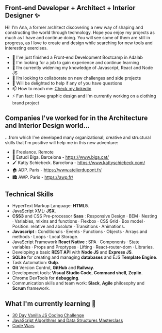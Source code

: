 ## Front-end Developer + Architect + Interior Designer ✨


Hi! I'm Ana, a former architect discovering a new way of shaping and constructing the world through technology. Hope you enjoy my projects as much as I have and continue doing. You will see some of them are still in progress, as I love to create and design while searching for new tools and interesting exercises. 

- 🎉 I've just finished a Front-end Development Bootcamp in Adalab
- 🔭 I'm looking for a job to gain experience and continue learning
- 🌱 I’m currently widening my knowledge of Javascript, React and Node JS
- 👯 I’m looking to collaborate on new challenges and side projects
- 💬 Will be delighted to help if any of you have questions
- 📫 How to reach me: [Check my linkedin](https://www.linkedin.com/in/ana-bollain/)
- ⚡ Fun fact: I love graphic design and I'm currently working on a clothing brand project

## Companies I've worked for in the Architecture and Interior Design world...

...from which I've developed many organizational, creative and structural skills that I'm positive will help me in this new adventure:

- 🚀 Freelance. Remote
- 🧱 Estudi Biga. Barcelona - https://www.biga.cat/
- 🖌️ Katty Schiebeck. Barcelona - https://www.kattyschiebeck.com/
- 🏠 ADP. Paris - https://www.atelierdupont.fr/
- 🏙️ AWP. Paris - https://awp.fr/

## Technical Skills

- HyperText Markup Language: **HTML5**.
- JavaScript XML: **JSX**.
- **CSS3** and CSS Pre-processor **Sass** : Responsive Design · BEM · Nesting · Variables, mixins and functions · Flexbox · CSS Grid · Box model · Position: relative and absolute · Transitions · Animations.
- **Javascript** : Conditionals · Events · Functions · Objects · Arrays and methods · Loops · Local Storage.
- JavaScript Framework **React Native** : SPA · Components · State variables · Props and Proptypes · Lifting · React-router-dom · Libraries.
- Developing a basic **REST API** with **Node JS** and **Express JS**.
- **SQLite** for creating and managing **databases** and EJS **Template Engine**.
- Task Automation: **Gulp**.
- **Git** Version Control, **GitHub** and **Railway**.
- Development tools: **Visual Studio Code**, **Command shell**, **Zeplin**. 
- Chrome DevTools for **debugging**. 
- Communication skills and team work: **Slack**, **Agile** philosophy and **Scrum** framework.

## What I'm currently learning 👀

- [30 Day Vanilla JS Coding Challenge](https://javascript30.com/)
- [JavaScript Algorithms and Data Structures Masterclass](https://www.udemy.com/course/js-algorithms-and-data-structures-masterclass/)
- [Code Wars](https://www.codewars.com/)
